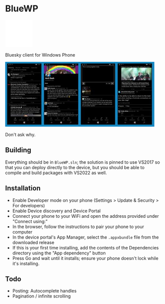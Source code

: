 # BlueWP

![image](https://raw.githubusercontent.com/Gargaj/BlueWP/main/BlueWP/Assets/Square44x44Logo.scale-200.png)

Bluesky client for Windows Phone

![image](https://raw.githubusercontent.com/Gargaj/BlueWP/main/screenshot.jpg)

Don't ask why.

## Building
Everything should be in `BlueWP.sln`; the solution is pinned to use VS2017 so that you can deploy directly
to the device, but you should be able to compile and build packages with VS2022 as well.

## Installation
- Enable Developer mode on your phone (Settings > Update & Security > For developers)
- Enable Device discovery and Device Portal
- Connect your phone to your WiFi and open the address provided under "Connect using:"
- In the browser, follow the instructions to pair your phone to your computer
- In the device portal's App Manager, select the `.appxbundle` file from the downloaded release
- If this is your first time installing, add the contents of the Dependencies directory using the "App dependency" button
- Press Go and wait until it installs; ensure your phone doesn't lock while it's installing.

## Todo
- Posting: Autocomplete handles
- Pagination / infinite scrolling